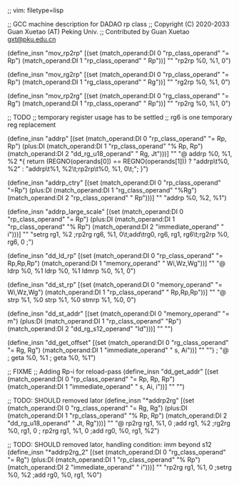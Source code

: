 ;; vim: filetype=lisp

;; GCC machine description for DADAO rp class
;; Copyright (C) 2020-2033 Guan Xuetao (AT) Peking Univ.
;; Contributed by Guan Xuetao <gxt@pku.edu.cn>

(define_insn "mov_rp2rp"
  [(set (match_operand:DI 0 "rp_class_operand" "= Rp")
        (match_operand:DI 1 "rp_class_operand" "  Rp"))]
	""
	"rp2rp	%0, %1, 0")

(define_insn "mov_rg2rp"
  [(set (match_operand:DI 0 "rp_class_operand" "= Rp")
        (match_operand:DI 1 "rg_class_operand" "  Rg"))]
	""
	"rg2rp	%0, %1, 0")

(define_insn "mov_rp2rg"
  [(set (match_operand:DI 0 "rg_class_operand" "= Rg")
        (match_operand:DI 1 "rp_class_operand" "  Rp"))]
	""
	"rp2rg	%0, %1, 0")

;; TODO
;; temporary register usage has to be settled
;; rg6 is one temporary reg replacement

(define_insn "addrp"
  [(set      (match_operand:DI 0 "rp_class_operand"  "= Rp, Rp")
    (plus:DI (match_operand:DI 1 "rp_class_operand"  "% Rp, Rp")
             (match_operand:DI 2 "dd_rg_u18_operand" "  Rg, Jt")))]
	""
	"@
	addrp	%0, %1, %2
	*{ return (REGNO(operands[0]) == REGNO(operands[1])) ? \"addrp\t%0, %2\" : \"addrp\t%1, %2\t\;rp2rp\t%0, %1, 0\t\;\"; }")

(define_insn "addrp_ctry"
  [(set      (match_operand:DI 0 "rp_class_operand"  "=Rp")
    (plus:DI (match_operand:DI 1 "rg_class_operand"  "%Rg")
             (match_operand:DI 2 "rp_class_operand"  " Rp")))]
	""
	"addrp	%0, %2, %1")

(define_insn "addrp_large_scale"
  [(set      (match_operand:DI 0 "rp_class_operand"  "= Rp")
    (plus:DI (match_operand:DI 1 "rp_class_operand"  "% Rp")
             (match_operand:DI 2 "immediate_operand" "  i")))]
	""
	"setrg	rg1, %2	\;rp2rg	rg6, %1, 0\t\;add\trg0, rg6, rg1, rg6\t\;rg2rp	%0, rg6, 0	\;")

(define_insn "dd_ld_rp"
  [(set (match_operand:DI 0 "rp_class_operand" "= Rp,Rp,Rp")
        (match_operand:DI 1 "memory_operand"   "  Wi,Wz,Wg"))]
	""
	"@
	ldrp	%0, %1
	ldrp	%0, %1
	ldmrp	%0, %1, 0")

(define_insn "dd_st_rp"
  [(set (match_operand:DI 0 "memory_operand"	"= Wi,Wz,Wg")
        (match_operand:DI 1 "rp_class_operand"	"  Rp,Rp,Rp"))]
	""
	"@
	strp	%1, %0
	strp	%1, %0
	stmrp	%1, %0, 0")

(define_insn "dd_st_addr"
  [(set (match_operand:DI 0 "memory_operand"   "=  m")
        (plus:DI (match_operand:DI 1 "rp_class_operand"	 "Rp")
		 (match_operand:DI 2 "dd_rg_s12_operand" "Id")))]
	""
	"")

(define_insn "dd_get_offset"
  [(set (match_operand:DI 0 "rg_class_operand"  "= Rg, Rg")
        (match_operand:DI 1 "immediate_operand" "   s, Ai"))]
	"" "")
;	"@
;	geta	%0, %1
;	geta	%0, %1")

;; FIXME
;; Adding Rp-i for reload-pass
(define_insn "dd_get_addr"
  [(set (match_operand:DI 0 "rp_class_operand"  "= Rp, Rp, Rp")
        (match_operand:DI 1 "immediate_operand" "   s, Ai,  i"))]
	""
	"")

;; TODO: SHOULD removed lator
(define_insn "*addrp2rg"
  [(set      (match_operand:DI 0 "rg_class_operand"  "= Rg, Rg")
    (plus:DI (match_operand:DI 1 "rp_class_operand"  "% Rp, Rp")
             (match_operand:DI 2 "dd_rg_u18_operand" "  Jt, Rg")))]
	""
	"@
	rp2rg	rg1, %1, 0	\;add	rg1, %2	\;rg2rg	%0, rg1, 0	\;
	rp2rg	rg1, %1, 0	\;add	rg0, %0, rg1, %2")

;; TODO: SHOULD removed lator, handling condition: imm beyond s12
(define_insn "*addrp2rg_2"
  [(set      (match_operand:DI 0 "rg_class_operand"  "= Rg")
    (plus:DI (match_operand:DI 1 "rp_class_operand"  "% Rp")
             (match_operand:DI 2 "immediate_operand" "   i")))]
	""
	"rp2rg	rg1, %1, 0	\;setrg	%0, %2	\;add	rg0, %0, rg1, %0")
